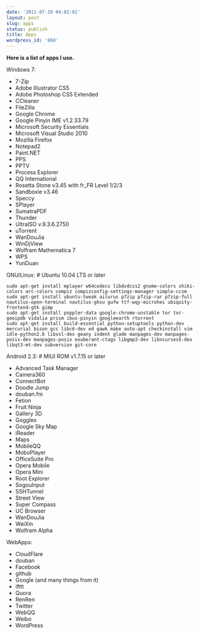```yaml
---
date: '2011-07-19 04:02:02'
layout: post
slug: apps
status: publish
title: Apps
wordpress_id: '860'
---
```


**Here is a list of apps I use.**

Windows 7:

- 7-Zip
- Adobe Illustrator CS5
- Adobe Photoshop CS5 Extended 
- CCleaner
- FileZilla
- Google Chrome
- Google Pinyin IME v1.2.33.79
- Microsoft Security Essentials
- Microsoft Visual Studio 2010
- Mozilla Firefox
- Notepad2
- Paint.NET
- PPS
- PPTV
- Process Explorer
- QQ International
- Rosetta Stone v3.45 with fr\_FR Level 1/2/3
- Sandboxie v3.46 
- Speccy
- SPlayer
- SumatraPDF
- Thunder
- UltraISO v.9.3.6.2750 
- uTorrent
- WanDouJia
- WinDjView
- Wolfram Mathematica 7 
- WPS
- YunDuan


GNU/Linux:  # Ubuntu 10.04 LTS or later

`sudo apt-get install mplayer w64codecs libdvdcss2 gnome-colors shiki-colors arc-colors compiz compizconfig-settings-manager simple-ccsm`  
`sudo apt-get install ubuntu-tweak ailurus p7zip p7zip-rar p7zip-full nautilus-open-terminal nautilus-gksu gufw ttf-wqy-microhei ubiquity-frontend-gtk gimp`  
`sudo apt-get install poppler-data google-chrome-unstable tor tor-geoipdb vidalia prism ibus-pinyin googleearth rtorrent`  
`sudo apt-get install build-essential python-setuptools python-dev mercurial bison gcc libc6-dev ed gawk make auto-apt checkinstall vim idle-python2.6 libssl-dev geany indent glade manpages-dev manpages-posix-dev manpages-posix exuberant-ctags libgmp3-dev libncurses5-dev libqt3-mt-dev subversion git-core`  

Android 2.3: # MIUI ROM v1.7.15 or later

- Advanced Task Manager
- Camera360
- ConnectBot
- Doodle Jump
- douban.fm
- Fetion
- Fruit Ninja
- Gallery 3D
- Goggles
- Google Sky Map
- iReader
- Maps
- MobileQQ
- MoboPlayer
- OfficeSuite Pro
- Opera Mobile
- Opera Mini
- Root Explorer
- SogouInput
- SSHTunnel
- Street View
- Super Compass
- UC Browser
- WanDouJia
- WeiXin
- Wolfram Alpha


WebApps:

- CloudFlare
- douban
- Facebook
- github
- Google (and many things from it)
- ifttt
- Quora
- RenRen
- Twitter
- WebQQ
- Weibo
- WordPress

